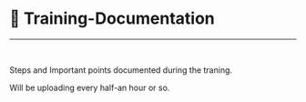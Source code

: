 # :beginner: Training-Documentation
-------

<br>

Steps and Important points documented during the traning.

Will be uploading every half-an hour or so.




